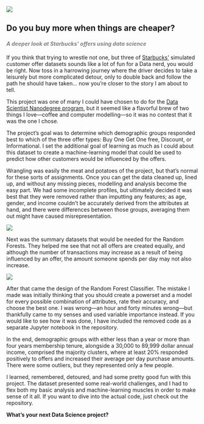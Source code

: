 ![](../images/starbucks.jpg)
<H2>Do you buy more when things are cheaper?</H2>
<H4><i><p style="color:gray">A deeper look at Starbucks’ offers using data science</p></i></H4>

If you think that trying to wrestle not one, but three of <a href="https://www.starbucks.ca/">Starbucks'</a> simulated customer offer datasets sounds like a lot of fun for a Data nerd, you would be right. Now toss in a harrowing journey where the driver decides to take a leisurely but more complicated detour, only to double back and follow the path he should have taken... now you’re closer to the story I am about to tell.<br>

This project was one of many I could have chosen to do for the <a href="https://www.udacity.com/course/data-scientist-nanodegree--nd025">Data Scientist Nanodegree program</a>, but it seemed like a flavorful brew of two things I love—coffee and computer modelling—so it was no contest that it was the one I chose.<br>

The project’s goal was to determine which demographic groups responded best to which of the three offer types: Buy One Get One free, Discount, or Informational. I set the additional goal of learning as much as I could about this dataset to create a machine-learning model that could be used to predict how other customers would be influenced by the offers.<br>

Wrangling was easily the meat and potatoes of the project, but that’s normal for these sorts of assignments. Once you can get the data cleaned up, lined up, and without any missing pieces, modelling and analysis become the easy part. We had some incomplete profiles, but ultimately decided it was best that they were removed rather than imputting any features; as age, gender, and income couldn’t be accurately derived from the attributes at hand, and there were differences between those groups, averaging them out might have caused misrepresentation.<br>

![](../images/age-income_distribution-charts.jpg)

Next was the summary datasets that would be needed for the Random Forests. They helped me see that not all offers are created equally, and although the number of transactions may increase as a result of being influenced by an offer, the amount someone spends per day may not also increase.<br>
 
![](../images/purchase-charts.jpg)
 
After that came the design of the Random Forest Classifier. The mistake I made was initially thinking that you should create a powerset and a model for every possible combination of attributes, rate their accuracy, and choose the best one. I was wrong—an hour and forty minutes wrong—but thankfully came to my senses and used variable importance instead. If you would like to see how it was done, I have included the removed code as a separate Jupyter notebook in the repository.<br>

In the end, demographic groups with either less than a year or more than four years membership tenure, alongside a 30,000 to 89,999 dollar annual income, comprised the majority clusters, where at least 20% responded positively to offers and increased their average per day purchase amounts. There were some outliers, but they represented only a few people.<br>

I learned, remembered, detoured, and had some pretty good fun with this project. The dataset presented some real-world challenges, and I had to flex both my basic analysis and machine-learning muscles in order to make sense of it all. If you want to dive into the actual code, just check out the repository.<br>

<b>What’s your next Data Science project?</b>